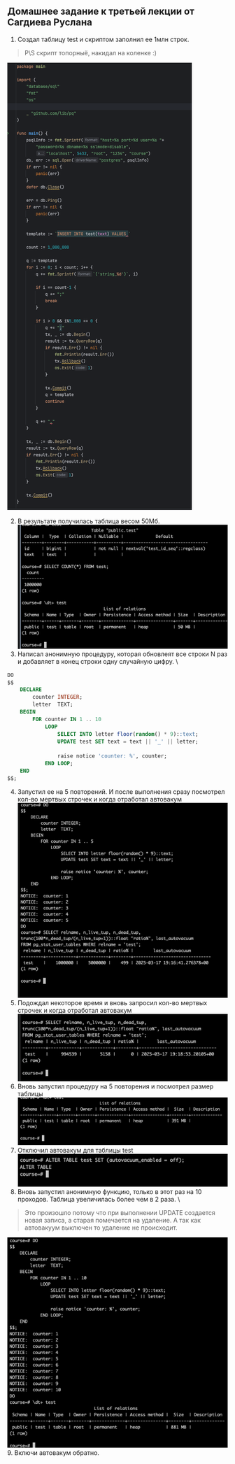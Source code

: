 ## Домашнее задание к третьей лекции от Сагдиева Руслана



1.  Создал таблицу test и скриптом заполнил ее 1млн строк.
> P\S скрипт топорныё, накидал на коленке :) 

![script](./pictures/1.png)

2. В результате получилась таблица весом 50Мб. \
   ![table_info](./pictures/2.png)
3. Написал анонимную процедуру, которая обновлеят все строки N раз и добавляет в конец строки одну случайную цифру. \
```sql
DO
$$
    DECLARE
        counter INTEGER;
        letter  TEXT;
    BEGIN
        FOR counter IN 1 .. 10
            LOOP
                SELECT INTO letter floor(random() * 9)::text;
                UPDATE test SET text = text || '_' || letter;

                raise notice 'counter: %', counter;
            END LOOP;
    END
$$;
``` 
4. Запустил ее на 5 повторений. И после выполнения сразу посмотрел кол-во мертвых строчек и когда отработал автовакум \
![3](./pictures/3.png)
5. Подождал некоторое время и вновь запросил кол-во мертвых строчек и когда отработал автовакум \
![4](./pictures/4.png)
6. Вновь запустил процедуру на 5 повторения и посмотрел размер таблицы \
![5](./pictures/5.png)
7. Отключил автовакум для таблицы test \
![6](./pictures/6.png)
8. Вновь запустил анонимную функцию, только в этот раз на 10 проходов. Таблица увеличилась более чем в 2 раза. \
> Это произошло потому что при выполнении UPDATE создается новая записа, а старая помечается на удаление. 
> А так как автовакуум выключен то удаление не происходит.  

   ![7](./pictures/7.png) 
<br>
9. Включи автовакум обратно.
